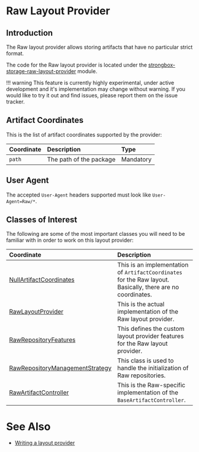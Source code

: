 # Raw Layout Provider

## Introduction

The Raw layout provider allows storing artifacts that have no particular strict format.

The code for the Raw layout provider is located under the [strongbox-storage-raw-layout-provider] module.

!!! warning
    This feature is currently highly experimental, under active development and it's implementation may change without 
    warning. If you would like to try it out and find issues, please report them on the issue tracker.

## Artifact Coordinates

This is the list of artifact coordinates supported by the provider:

| Coordinate   | Description             | Type      |
|:-------------|:------------------------|:----------|
| `path`       | The path of the package | Mandatory |

## User Agent

The accepted `User-Agent` headers supported must look like `User-Agent=Raw/*`.

## Classes of Interest

The following are some of the most important classes you will need to be familiar with in order to work on this layout provider:

| Coordinate   | Description |
|:-------------|:------------|
| [NullArtifactCoordinates](https://github.com/strongbox/strongbox/blob/master/strongbox-commons/src/main/java/org/carlspring/strongbox/artifact/coordinates/NullArtifactCoordinates.java) | This is an implementation of `ArtifactCoordinates` for the Raw layout. Basically, there are no coordinates. |
| [RawLayoutProvider](https://github.com/strongbox/strongbox/blob/master/strongbox-storage/strongbox-storage-layout-providers/strongbox-storage-raw-layout-provider/src/main/java/org/carlspring/strongbox/providers/layout/RawLayoutProvider.java) | This is the actual implementation of the Raw layout provider. |
| [RawRepositoryFeatures](https://github.com/strongbox/strongbox/blob/master/strongbox-storage/strongbox-storage-layout-providers/strongbox-storage-raw-layout-provider/src/main/java/org/carlspring/strongbox/repository/RawRepositoryFeatures.java) | This defines the custom layout provider features for the Raw layout provider. |
| [RawRepositoryManagementStrategy](https://github.com/strongbox/strongbox/blob/master/strongbox-storage/strongbox-storage-layout-providers/strongbox-storage-raw-layout-provider/src/main/java/org/carlspring/strongbox/repository/RawRepositoryManagementStrategy.java) | This class is used to handle the initialization of Raw repositories. |
| [RawArtifactController](https://github.com/strongbox/strongbox/blob/master/strongbox-web-core/src/main/java/org/carlspring/strongbox/controllers/raw/RawArtifactController.java) | This is the Raw-specific implementation of the `BaseArtifactController`. |

# See Also
* [Writing a layout provider]

[Writing a layout provider]: ./how-to-implement-your-own-repository-format.md
[strongbox-storage-raw-layout-provider]: https://github.com/strongbox/strongbox/tree/master/strongbox-storage/strongbox-storage-layout-providers/strongbox-storage-raw-layout-provider
